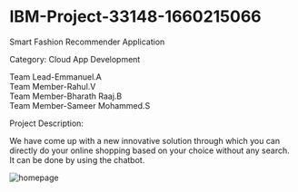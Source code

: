 # IBM-Project-33148-1660215066
Smart Fashion Recommender Application

Category: Cloud App Development

Team Lead-Emmanuel.A<br>
Team Member-Rahul.V<br>
Team Member-Bharath Raaj.B<br>
Team Member-Sameer Mohammed.S<br>

Project Description:

We have come up with a new innovative solution through which you can directly do your online shopping based on your choice without any search. It can be done by using the chatbot.

![homepage](https://user-images.githubusercontent.com/112233308/202686219-afa5d0c5-0a48-44d0-9f69-5a6a15d53853.PNG)
